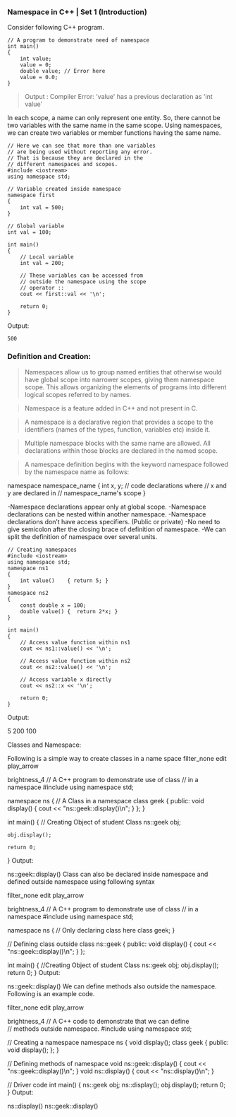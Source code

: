 ### Namespace in C++ | Set 1 (Introduction)

Consider following C++ program.

    // A program to demonstrate need of namespace 
    int main() 
    { 
        int value; 
        value = 0; 
        double value; // Error here 
        value = 0.0; 
    } 
>Output :
>Compiler Error:
>'value' has a previous declaration as 'int value'

In each scope, a name can only represent one entity. So, there cannot be two variables with the same name in the same scope. Using namespaces, we can create two variables or member functions having the same name.

    // Here we can see that more than one variables  
    // are being used without reporting any error. 
    // That is because they are declared in the  
    // different namespaces and scopes. 
    #include <iostream> 
    using namespace std; 

    // Variable created inside namespace 
    namespace first 
    { 
        int val = 500; 
    } 

    // Global variable 
    int val = 100; 

    int main() 
    { 
        // Local variable 
        int val = 200; 

        // These variables can be accessed from 
        // outside the namespace using the scope 
        // operator :: 
        cout << first::val << '\n';  

        return 0; 
    } 
Output:
```
500
```
 

### Definition and Creation:

>Namespaces allow us to group named entities that otherwise would have global scope into narrower scopes, giving them namespace scope. This allows organizing the elements of programs into different logical scopes referred to by names.

>Namespace is a feature added in C++ and not present in C.

>A namespace is a declarative region that provides a scope to the identifiers (names of the types, function, variables etc) inside it.

>Multiple namespace blocks with the same name are allowed. All declarations within those blocks are declared in the named scope.

>A namespace definition begins with the keyword namespace followed by the namespace name as follows:

namespace namespace_name 
{
   int x, y; // code declarations where 
             // x and y are declared in 
             // namespace_name's scope
}

-Namespace declarations appear only at global scope.
-Namespace declarations can be nested within another namespace.
-Namespace declarations don’t have access specifiers. (Public or private)
-No need to give semicolon after the closing brace of definition of namespace.
-We can split the definition of namespace over several units.

    // Creating namespaces 
    #include <iostream> 
    using namespace std; 
    namespace ns1 
    { 
        int value()    { return 5; } 
    } 
    namespace ns2  
    { 
        const double x = 100; 
        double value() {  return 2*x; } 
    } 

    int main() 
    { 
        // Access value function within ns1 
        cout << ns1::value() << '\n';  

        // Access value function within ns2 
        cout << ns2::value() << '\n';  

        // Access variable x directly 
        cout << ns2::x << '\n';        

        return 0; 
    } 
Output:

5
200
100
 

Classes and Namespace:

Following is a simple way to create classes in a name space
filter_none
edit
play_arrow

brightness_4
// A C++ program to demonstrate use of class 
// in a namespace 
#include <iostream> 
using namespace std; 
  
namespace ns 
{ 
    // A Class in a namespace 
    class geek 
    { 
    public: 
        void display() 
        { 
            cout << "ns::geek::display()\n"; 
        } 
    }; 
} 
  
int main() 
{ 
    // Creating Object of student Class 
    ns::geek obj; 
  
    obj.display(); 
  
    return 0; 
} 
Output:

ns::geek::display()
Class can also be declared inside namespace and defined outside namespace using following syntax

filter_none
edit
play_arrow

brightness_4
// A C++ program to demonstrate use of class 
// in a namespace 
#include <iostream> 
using namespace std; 
  
namespace ns 
{ 
    // Only declaring class here 
    class geek; 
} 
  
// Defining class outside 
class ns::geek 
{ 
public: 
    void display() 
    { 
        cout << "ns::geek::display()\n"; 
    } 
}; 
  
int main() 
{ 
    //Creating Object of student Class 
    ns::geek obj; 
    obj.display(); 
    return 0; 
} 
Output:

ns::geek::display()
We can define methods also outside the namespace. Following is an example code.

filter_none
edit
play_arrow

brightness_4
// A C++ code to demonstrate that we can define  
// methods outside namespace. 
#include <iostream> 
using namespace std; 
  
// Creating a namespace 
namespace ns 
{ 
    void display(); 
    class geek 
    { 
    public: 
       void display(); 
    }; 
} 
  
// Defining methods of namespace 
void ns::geek::display() 
{ 
    cout << "ns::geek::display()\n"; 
} 
void ns::display() 
{ 
    cout << "ns::display()\n"; 
} 
  
// Driver code 
int main() 
{ 
    ns::geek obj; 
    ns::display(); 
    obj.display(); 
    return 0; 
} 
Output:

ns::display()
ns::geek::display()
